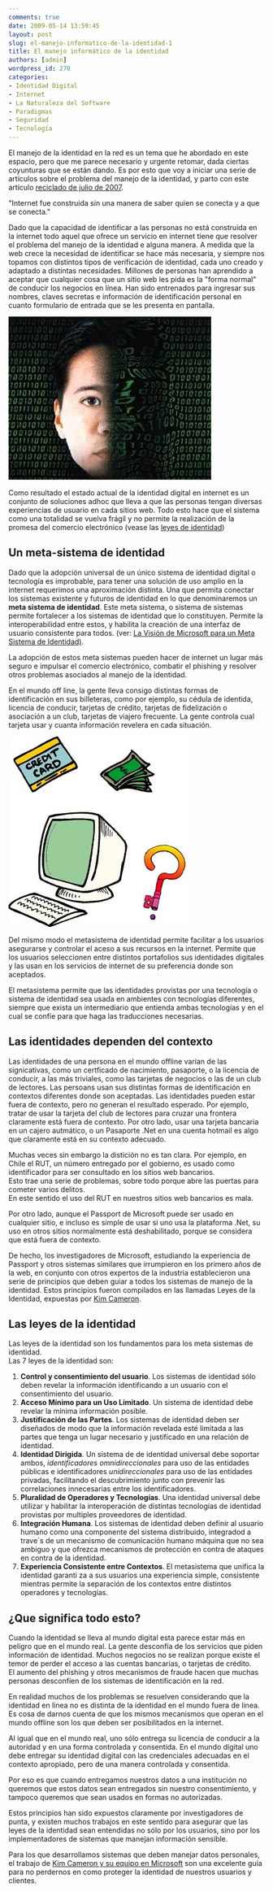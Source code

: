 ```yaml
---
comments: true
date: 2009-05-14 13:59:45
layout: post
slug: el-manejo-informatico-de-la-identidad-1
title: El manejo informático de la identidad
authors: [admin]
wordpress_id: 270
categories:
- Identidad Digital
- Internet
- La Naturaleza del Software
- Paradigmas
- Seguridad
- Tecnología
---
```


El manejo de la identidad en la red es un tema que he abordado en este espacio, pero que me parece necesario y urgente retomar, dada ciertas coyunturas que se están dando. Es por esto que voy a iniciar una serie de artículos sobre el problema del manejo de la identidad, y parto con este artículo [reciclado de julio de 2007](/2007/07/los-meta-sistemas-de-identidad.html).


"Internet fue construida sin una manera de saber quien se conecta y a que se conecta."

Dado que la capacidad de identificar a las personas no está construida en la internet todo aquel que ofrece un servicio en internet tiene que resolver el problema del manejo de la identidad e alguna manera. A medida que la web crece la necesidad de identificar se hace más necesaria, y siempre nos topamos con distintos tipos de verificación de identidad, cada uno creado y adaptado a distintas necesidades. Millones de personas han aprendido a aceptar que cualquier cosa que un sitio web les pida es la "forma normal" de conducir los negocios en línea. Han sido entrenados para ingresar sus nombres, claves secretas e información de identificación personal en cuanto formulario de entrada que se les presenta en pantalla.

![identidaddigital.jpg](identidaddigital.jpg)

Como resultado el estado actual de la identidad digital en internet es un conjunto de soluciones adhoc que lleva a que las personas tengan diversas experiencias de usuario en cada sitios web. Todo esto hace que el sistema como una totalidad se vuelva frágil y no permite la realización de la promesa del comercio electrónico (vease las [leyes de identidad](/2007/04/las_leyes_de_la_identidad_2.html))

## Un meta-sistema de identidad

Dado que la adopción universal de un único sistema de identidad digital o tecnología es improbable, para tener una solución de uso amplio en la internet requerimos una aproximación distinta. Una que permita conectar los sistemas existente y futuros de identidad en lo que denominaremos un **meta sistema de identidad**. Este meta sistema, o sistema de sistemas permite fortalecer a los sistemas de identidad que lo constituyen. Permite la interoperabilidad entre estos, y habilita la creación de una interfaz de usuario consistente para todos. (ver: [La Visión de Microsoft para un Meta Sistema de Identidad)](http://www.identityblog.com/stories/2005/10/06/IdentityMetasystem.pdf).

La adopción de estos meta sistemas pueden hacer de internet un lugar más seguro e impulsar el comercio electrónico, combatir el phishing y resolver otros problemas asociados al manejo de la identidad.

En el mundo off line, la gente lleva consigo distintas formas de identificación en sus billeteras, como por ejemplo, su cédula de identida, licencia de conducir, tarjetas de crédito, tarjetas de fidelización o asociación a un club, tarjetas de viajero frecuente. La gente controla cual tarjeta usar y cuanta información revelera en cada situación.

![](ID_Theft.jpg)

Del mismo modo el metasistema de identidad permite facilitar a los usuarios asegurarse y controlar el aceso a sus recursos en la internet. Permite que los usuarios seleccionen entre distintos portafolios sus identidades digitales y las usan en los servicios de internet de su preferencia donde son aceptados.

El metasistema permite que las identidades provistas por una tecnología o sistema de identidad sea usada en ambientes con tecnologías diferentes, siempre que exista un intermediario que entienda ambas tecnologías y en el cual se confíe para que haga las traducciones necesarias.

## Las identidades dependen del contexto

Las identidades de una persona en el mundo offline varían de las signicativas, como un certficado de nacimiento, pasaporte, o la licencia de conducir, a las más triviales, como las tarjetas de negocios o las de un club de lectores. Las persoans usan sus distintas formas de identificación en contextos diferentes donde son aceptadas. Las identidades pueden estar fuera de contexto, pero no generan el resultado esperado. Por ejemplo, tratar de usar la tarjeta del club de lectores para cruzar una frontera claramente está fuera de contexto. Por otro lado, usar una tarjeta bancaria en un cajero autmático, o un Pasaporte .Net en una cuenta hotmail es algo que claramente está en su contexto adecuado.

Muchas veces sin embargo la distición no es tan clara. Por ejemplo, en Chile el RUT, un número entregado por el gobierno, es usado como identificador para ser consultado en los sitios web bancarios.  
Esto trae una serie de problemas, sobre todo porque abre las puertas para cometer varios delitos.  
En este sentido el uso del RUT en nuestros sitios web bancarios es mala.

Por otro lado, aunque el Passport de Microsoft puede ser usado en cualquier sitio, e incluso es simple de usar si uno usa la plataforma .Net, su uso en otros sitios normalmente está deshabilitado, porque se considera que está fuera de contexto.

De hecho, los investigadores de Microsoft, estudiando la experiencia de Passport y otros sistemas similares que irrumpieron en los primero años de la web, en conjunto con otros expertos de la industria establecieron una serie de principios que deben guiar a todos los sistemas de manejo de la identidad. Estos principios fueron compilados en las llamadas Leyes de la Identidad, expuestas por [Kim Cameron](http://www.networkcomputing.com/713/713f2CAMERON.html).

## Las leyes de la identidad

Las leyes de la identidad son los fundamentos para los meta sistemas de identidad.  
Las 7 leyes de la identidad son:

1. **Control y consentimiento del usuario**. Los sistemas de identidad sólo deben revelar la información identificando a un usuario con el consentimiento del usuario.  
2. **Acceso Mínimo para un Uso Limitado**. Un sistema de identidad debe revelar la mínima información posible.  
3. **Justificación de las Partes**. Los sistemas de identidad deben ser diseñados de modo que la información revelada esté limitada a las partes que tenga un lugar necesario y justificado en una relación de identidad.  
4. **Identidad Dirigida**. Un sistema de de identidad universal debe soportar ambos, _identificadores omnidireccionales_ para uso de las entidades públicas e identificadores _unidireccionales_ para uso de las entidades privadas, facilitando el descubrimiento junto con prevenir las correlaciones innecesarias entre los identificadores.  
5. **Pluralidad de Operadores y Tecnologías**. Una identidad universal debe utilizar y habilitar la interoperación de distintas tecnologías de identidad provistas por multiples proveedores de identidad.  
6. **Integración Humana**. Los sistemas de identidad deben definir al usuario humano como una componente del sistema distribuido, integradod a trave´s de un mecanismo de comunicación humano máquina que no sea ambiguo y que ofrezca mecanismos de protección en contra de ataques en contra de la identidad.  
7. **Experiencia Consistente entre Contextos**. El metasistema que unifica la identidad garanti
za a sus usuarios una experiencia simple, consistente mientras permite la separación de los contextos entre distintos operadores y tecnologías.

## ¿Que significa todo esto?

Cuando la identidad se lleva al mundo digital esta parece estar más en peligro que en el mundo real. La gente desconfía de los servicios que piden información de identidad. Muchos negocios no se realizan porque existe el temor de perder el acceso a las cuentas bancarias, o tarjetas de crédito.  
El aumento del phishing y otros mecanismos de fraude hacen que muchas personas desconfíen de los sistemas de identificación en la red.

En realidad muchos de los problemas se resuelven considerando que la identidad en linea no es distinta de la identidad en el mundo fuera de linea. Es cosa de darnos cuenta de que los mismos mecanismos que operan en el mundo offline son los que deben ser posibilitados en la internet.

Al igual que en el mundo real, uno sólo entrega su licencia de conducir a la autoridad y en una forma controlada y consentida. En el mundo digital uno debe entregar su identidad digital con las credenciales adecuadas en el contexto apropiado, pero de una manera controlada y consentida.

Por eso es que cuando entregamos nuestros datos a una institución no queremos que estos datos sean entregados sin nuestro consentimiento, y tampoco queremos que sean usados en formas no autorizadas.

  
Estos principios han sido expuestos claramente por investigadores de punta, y existen muchos trabajos en este sentido para asegurar que las leyes de la identidad sean entendidas no sólo por los usuarios, sino por los implementadores de sistemas que manejan información sensible.   
  
Para los que desarrollamos sistemas que deben manejar datos personales, el trabajo de [Kim Cameron y su equipo en Microsoft](http://www.identityblog.com/?page_id=352) son una excelente guía para no perdernos en como proteger la identidad de nuestros usuarios y clientes.



